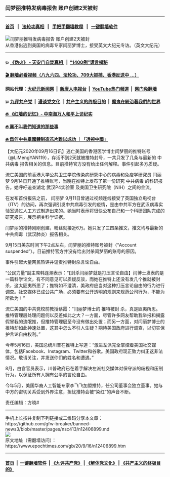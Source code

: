 ### 闫梦丽推特发病毒报告 账户创建2天被封
------------------------

#### [首页](https://github.com/gfw-breaker/banned-news3/blob/master/README.md) &nbsp;&nbsp;|&nbsp;&nbsp; [法轮功真相](https://github.com/begood0513/basic/blob/master/README.md)  &nbsp;&nbsp;|&nbsp;&nbsp; [手把手翻墙教程](https://github.com/gfw-breaker/guides/wiki)  &nbsp;&nbsp;|&nbsp;&nbsp; [一键翻墙软件](https://github.com/gfw-breaker/nogfw/blob/master/README.md)  



<div><img alt="闫梦丽推特发病毒报告 账户创建2天被封" class="attachment-djy_600_400 size-djy_600_400 wp-post-image" src="https://i.epochtimes.com/assets/uploads/2020/09/li_ming-Yan-600x400.jpg"/>
<div class="caption">
 从香港出逃到美国的病毒专家闫丽梦博士，接受英文大纪元专访。（英文大纪元）
</div></div><hr/>

#### 💥 [《伪火》 - 天安门自焚真相 ](http://158.247.195.190:10000/videos/blog/weihuo.html)&nbsp; |&nbsp; [“1400例”谎言揭秘  ](http://158.247.195.190:10000/videos/blog/jiexi1400.html)

#### [ 🎬  翻墙必看视频（八九六四、法轮功、709大抓捕、香港反送中 ...）](https://github.com/gfw-breaker/links/blob/master/banned.md)

#### 网站代理：[大纪元新闻网](http://158.247.195.190:10080/gb/) &nbsp;|&nbsp; [新唐人电视台](http://158.247.195.190:8808/gb/)  &nbsp;|&nbsp; [YouTube热门频道](http://158.247.195.190/youtube.html) &nbsp;|&nbsp; [网门免翻墙](http://158.247.195.190:11000/show.aspx?name=ogHome)

#### 💥 [九评共产党](http://158.247.195.190:10000/videos/res/jiuping/)&nbsp; |&nbsp; [漫谈党文化](http://158.247.195.190:10000/videos/res/mtdwh/)&nbsp; |&nbsp; [共产主义的终极目的](http://158.247.195.190:10000/videos/res/zjmd/)&nbsp; |&nbsp; [魔鬼在統治著我們的世界](http://158.247.195.190:10000/videos/res/TheSpecter/)  

#### [ 🔥  《红墙的记忆》- 中南海万人和平上访纪实](http://158.247.195.190:10000/videos/news/../legend/index.html)

#### [ 🔥  黨不叫我們知道的那些事](http://158.247.195.190:10000/videos/news/truth02.html)

#### [ 🔥  爲何中共舉國體制造芯片難以成功 ｜「透視中國」](http://158.247.195.190:10000/videos/news/don03.html)

<div><p>
 【大纪元2020年09月16日讯】逃亡美国的香港医学博士闫梦丽的推特账号（@LiMengYAN119），存活不到2天就被推特封号，一共只发了几条与最新的
 <ok href="https://www.epochtimes.com/gb/tag/%E4%B8%AD%E5%85%B1%E7%97%85%E6%AF%92.html">
  中共病毒
 </ok>
 报告相关的信息。目前推特官方没有给出任何解释。事件引起多方质疑。
</p>
<p>
 流亡美国的前香港大学公共卫生学院传染病研究中心的病毒和免疫学研究员
 <ok href="https://www.epochtimes.com/gb/tag/%E9%97%AB%E4%B8%BD%E6%A2%A6.html">
  闫丽梦
 </ok>
 9月14日开通了推特账号，当晚在推特上发布了第一份研究
 <ok href="https://www.epochtimes.com/gb/tag/%E4%B8%AD%E5%85%B1%E7%97%85%E6%AF%92.html">
  中共病毒
 </ok>
 的科研报告。她呼吁追查湖北
 <ok href="https://www.epochtimes.com/gb/tag/%E6%AD%A6%E6%B1%89p4%E5%AE%9E%E9%AA%8C%E5%AE%A4.html">
  武汉P4实验室
 </ok>
 及美国卫生研究院（NIH）之间的金流。
</p>
<p>
 在发布首份报告之前，
 <ok href="https://www.epochtimes.com/gb/tag/%E9%97%AB%E4%B8%BD%E6%A2%A6.html">
  闫丽梦
 </ok>
 9月11日曾通过视频连线接受了英国独立电视台（ITV）的访问，再次强调引发中共病毒引发的疫情，是由中共军方在武汉病毒实验室通过人工方式制造出来的。她当时表示将很快公布自己和一个科研团队完成的研究报告，展示相关科学证据。
</p>
<p>
 闫梦丽的推特刚刚创建，粉丝就接近6万。她只发了三四条推文，推文均与最新的中共病毒（武汉肺炎）报告相关。
</p>
<p>
 9月15日美东时间下午2点左右，闫梦丽的推特账号被封（“Account suspended”）。目前推特官方并没有给出封杀闫梦丽的账号的原因。
</p>
<p>
 事件引起大量网民热评并谴责推特封杀言论自由。
</p>
<p>
 “公民力量”副主席韩连潮表示：“【封杀闫丽梦就是打压言论自由】闫博士发表的是一篇科学论文，有不同意见可以质疑反驳，而她在推特上还没有发几个推就被封杀，这太匪夷所思了；推特如不澄清，美政府应当对这种打压言论自由的行为进行调查。社交媒体已成公共广场，必须要有公开透明的规则来规范公司行为，不能为所欲为！”
</p>
<p>
 流亡美国的中共党校前教授蔡霞：“闫丽梦博士的
 <ok href="https://www.epochtimes.com/gb/tag/%E6%8E%A8%E7%89%B9%E8%A2%AB%E5%B0%81.html">
  推特被封
 </ok>
 杀，真是匪夷所思。推特管理层处理问题何以反差如此之大？一方面，尽管许多网友帮助我举报和揭露假冒我的流氓推，但推特管理层至今没有做出处置；而另一方面，对闫丽梦博士的推特却如此神速处置，这其中怎么不引人生疑？期待美国政府进行调查，以切实保护言论自由权利。”
</p>
<p>
 今年5月16日，美国总统川普在推特上写道：“激进左派完全掌控着美国社交媒体，包括Facebook、Instagram、Twitter和谷歌。美国政府现正致力纠正这非法情况。敬请关注，并发送你们的姓名和遭遇。”
</p>
<p>
 8月，白宫官员表示，川普政府已在着手解决左派社交媒体对保守派的歧视和压制行为，以保证所有人拥有公平的言论自由。
</p>
<p>
 今年5月，美国华裔人工智能专家李飞飞加盟推特，任公司董事会独立董事。她与中方的密切关系受到外界注意，担忧推特会被“染红”的声音不断。
</p>
<p>
 责任编辑：方晓#
</p>
</div>
<hr/>
手机上长按并复制下列链接或二维码分享本文章：<br/>
https://github.com/gfw-breaker/banned-news3/blob/master/pages/nsc413/n12406899.md <br/>
<a href='https://github.com/gfw-breaker/banned-news3/blob/master/pages/nsc413/n12406899.md'><img src='https://github.com/gfw-breaker/banned-news3/blob/master/pages/nsc413/n12406899.md.png'/></a> <br/>
原文地址（需翻墙访问）：https://www.epochtimes.com/gb/20/9/16/n12406899.htm


------------------------
#### [首页](https://github.com/gfw-breaker/banned-news3/blob/master/README.md) &nbsp;|&nbsp; [一键翻墙软件](https://github.com/gfw-breaker/nogfw/blob/master/README.md) &nbsp;| [《九评共产党》](https://github.com/gfw-breaker/9ping.md/blob/master/README.md#九评之一评共产党是什么) | [《解体党文化》](https://github.com/gfw-breaker/jtdwh.md/blob/master/README.md) | [《共产主义的终极目的》](https://github.com/gfw-breaker/gczydzjmd.md/blob/master/README.md)


<img src='http://gfw-breaker.win/banned-news3/pages/nsc413/n12406899.md' width='0px' height='0px'/>